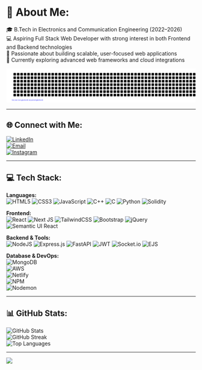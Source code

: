 # 💫 About Me:
🎓 B.Tech in Electronics and Communication Engineering (2022–2026)  
💻 Aspiring Full Stack Web Developer with strong interest in both Frontend and Backend technologies  
🚀 Passionate about building scalable, user-focused web applications  
🌱 Currently exploring advanced web frameworks and cloud integrations  

![gitartwork](gitartwork.svg)

---

## 🌐 Connect with Me:
[![LinkedIn](https://img.shields.io/badge/LinkedIn-%230077B5.svg?logo=linkedin&logoColor=white)](https://linkedin.com/in/sarthakbose-professional/)  
[![Email](https://img.shields.io/badge/Email-D14836?logo=gmail&logoColor=white)](mailto:sarthakofficial2005@gmail.com)  
[![Instagram](https://img.shields.io/badge/Instagram-%23E4405F.svg?logo=Instagram&logoColor=white)](https://instagram.com/thesound.company)

---

## 💻 Tech Stack:
**Languages:**  
![HTML5](https://img.shields.io/badge/html5-%23E34F26.svg?style=for-the-badge&logo=html5&logoColor=white) 
![CSS3](https://img.shields.io/badge/css3-%231572B6.svg?style=for-the-badge&logo=css3&logoColor=white) 
![JavaScript](https://img.shields.io/badge/javascript-%23323330.svg?style=for-the-badge&logo=javascript&logoColor=%23F7DF1E) 
![C++](https://img.shields.io/badge/c++-%2300599C.svg?style=for-the-badge&logo=c%2B%2B&logoColor=white) 
![C](https://img.shields.io/badge/c-%2300599C.svg?style=for-the-badge&logo=c&logoColor=white) 
![Python](https://img.shields.io/badge/python-3670A0?style=for-the-badge&logo=python&logoColor=ffdd54) 
![Solidity](https://img.shields.io/badge/Solidity-%23363636.svg?style=for-the-badge&logo=solidity&logoColor=white)  

**Frontend:**  
![React](https://img.shields.io/badge/react-%2320232a.svg?style=for-the-badge&logo=react&logoColor=%2361DAFB) 
![Next JS](https://img.shields.io/badge/Next-black?style=for-the-badge&logo=next.js&logoColor=white) 
![TailwindCSS](https://img.shields.io/badge/tailwindcss-%2338B2AC.svg?style=for-the-badge&logo=tailwind-css&logoColor=white) 
![Bootstrap](https://img.shields.io/badge/bootstrap-%238511FA.svg?style=for-the-badge&logo=bootstrap&logoColor=white) 
![jQuery](https://img.shields.io/badge/jquery-%230769AD.svg?style=for-the-badge&logo=jquery&logoColor=white) 
![Semantic UI React](https://img.shields.io/badge/Semantic%20UI%20React-%2335BDB2.svg?style=for-the-badge&logo=SemanticUIReact&logoColor=white)

**Backend & Tools:**  
![NodeJS](https://img.shields.io/badge/node.js-6DA55F?style=for-the-badge&logo=node.js&logoColor=white) 
![Express.js](https://img.shields.io/badge/express.js-%23404d59.svg?style=for-the-badge&logo=express&logoColor=%2361DAFB) 
![FastAPI](https://img.shields.io/badge/FastAPI-005571?style=for-the-badge&logo=fastapi) 
![JWT](https://img.shields.io/badge/JWT-black?style=for-the-badge&logo=JSON%20web%20tokens) 
![Socket.io](https://img.shields.io/badge/Socket.io-black?style=for-the-badge&logo=socket.io&badgeColor=010101) 
![EJS](https://img.shields.io/badge/ejs-%23B4CA65.svg?style=for-the-badge&logo=ejs&logoColor=black)

**Database & DevOps:**  
![MongoDB](https://img.shields.io/badge/MongoDB-%234ea94b.svg?style=for-the-badge&logo=mongodb&logoColor=white)  
![AWS](https://img.shields.io/badge/AWS-%23FF9900.svg?style=for-the-badge&logo=amazon-aws&logoColor=white)  
![Netlify](https://img.shields.io/badge/netlify-%23000000.svg?style=for-the-badge&logo=netlify&logoColor=#00C7B7)  
![NPM](https://img.shields.io/badge/NPM-%23CB3837.svg?style=for-the-badge&logo=npm&logoColor=white)  
![Nodemon](https://img.shields.io/badge/NODEMON-%23323330.svg?style=for-the-badge&logo=nodemon&logoColor=%BBDEAD)  

---

## 📊 GitHub Stats:
![GitHub Stats](https://github-readme-stats.vercel.app/api?username=Cyber-Bose&theme=dark&hide_border=false&include_all_commits=true&count_private=true)  
![GitHub Streak](https://github-readme-streak-stats.herokuapp.com/?user=Cyber-Bose&theme=dark&hide_border=false)  
![Top Languages](https://github-readme-stats.vercel.app/api/top-langs/?username=Cyber-Bose&theme=dark&hide_border=false&layout=compact)

---

[![](https://visitcount.itsvg.in/api?id=Cyber-Bose&icon=0&color=0)](https://visitcount.itsvg.in)

<!-- Made with ❤️ using GPRM ( https://gprm.itsvg.in ) -->
